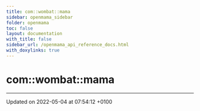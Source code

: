 ```yaml
---
title: com::wombat::mama
sidebar: openmama_sidebar
folder: openmama
toc: false
layout: documentation
with_title: false
sidebar_url: /openmama_api_reference_docs.html
with_doxylinks: true
---
```


# com::wombat::mama








-------------------------------

Updated on 2022-05-04 at 07:54:12 +0100